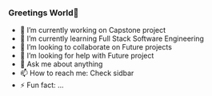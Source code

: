 ### Greetings World👋

- 🔭 I’m currently working on Capstone project
- 🌱 I’m currently learning Full Stack Software Engineering
- 👯 I’m looking to collaborate on Future projects
- 🤔 I’m looking for help with Future project
- 💬 Ask me about anything
- 📫 How to reach me: Check sidbar
- ⚡ Fun fact: ...
